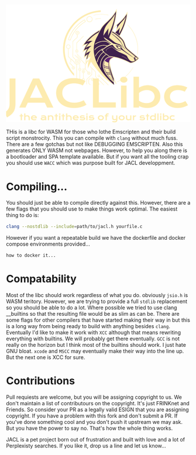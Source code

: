 ![logo](logo.svg)

THis is a libc for WASM for those who lothe Emscripten and their build script monstrocity. This you can compile with `clang` without much fuss. There are a few gotchas but not like DEBUGGING EMSCRIPTEN. Also this generates ONLY WASM not webpages. However, to help you along there is a bootloader and SPA template available. But if you want all the tooling crap you should use `WACC` which was purpose built for JACL developpment.

# Compiling...

You should just be able to compile directly against this. However, there are a few flags that you should use to make things work optimal. The easiest thing to do is:

```bash
clang --nostdlib --include=path/to/jacl.h yourfile.c
```

However if you want a repeatable build we have the dockerfile and docker compose environments provided...

```bash
how to docker it...
```

# Compatability

Most of the libc should work regardless of what you do. obviously `jsio.h` is WASM teritory. However, we are trying to provide a full `stdlib` replacement so you should be able to do a lot.  Where possible we tried to use clang __builtins so that the resulting file would be as slim as can be. There are some flags for other compilers that have started making their way in but this is a long way from being ready to build with anything besides `clang`. Eventually I'd like to make it work with `XCC` although that means rewriting everything with builtins. We will probably get there eventually. `GCC` is not really on the horizon but I think most of the builtins should work. I just hate GNU bloat. `xcode` and `MSCC` may eventually make their way into the line up. But the next one is XCC for sure.

# Contributions

Pull requiests are welcome, but you will be assigning copyright to us. We don't maintain a list of contributours on the copyright. It's just FRINKnet and Friends. So consider your PR as a legally valid ESIGN that you are assigning copyright. If you have a problem with this fork and don't submit a PR. If you've done something cool and you don't push it upstream we may ask. But you have the power to say no. That's how the whole thing works.

JACL is a pet project born out of frustration and built with love and a lot of Perplexisty searches. If you like it, drop us a line and let us know...
